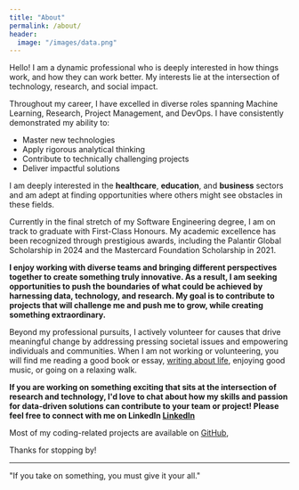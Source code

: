 ```yaml
---
title: "About"
permalink: /about/
header:
  image: "/images/data.png"
---
```


Hello! I am a dynamic professional who is deeply interested in how things work, and how they can work better. My interests lie at the intersection of technology, research, and social impact.

Throughout my career, I have excelled in diverse roles spanning Machine Learning, Research, Project Management, and DevOps. I have consistently demonstrated my ability to:

- Master new technologies
- Apply rigorous analytical thinking
- Contribute to technically challenging projects
- Deliver impactful solutions

I am deeply interested in the **healthcare**, **education**, and **business** sectors and am adept at finding opportunities where others might see obstacles in these fields.

Currently in the final stretch of my Software Engineering degree, I am on track to graduate with First-Class Honours. My academic excellence has been recognized through prestigious awards, including the Palantir Global Scholarship in 2024 and the Mastercard Foundation Scholarship in 2021.

**I enjoy working with diverse teams and bringing different perspectives together to create something truly innovative. As a result, I am seeking opportunities to push the boundaries of what could be achieved by harnessing data, technology, and research. My goal is to contribute to projects that will challenge me and push me to grow, while creating something extraordinary.**



Beyond my professional pursuits, I actively volunteer for causes that drive meaningful change by addressing pressing societal issues and empowering individuals and communities. When I am not working or volunteering, you will find me reading a good book or essay, [writing about life](https://journeylessons.substack.com/), enjoying good music, or going on a relaxing walk.

**If you are working on something exciting that sits at the intersection of research and technology, I'd love to chat about how my skills and passion for data-driven solutions can contribute to your team or project! Please feel free to connect with me on LinkedIn [LinkedIn](https://www.linkedin.com/in/cumi-oyemike/)**



Most of my coding-related projects are available on [GitHub](https://github.com/CtripleU),


Thanks for stopping by!

---

"If you take on something, you must give it your all."

